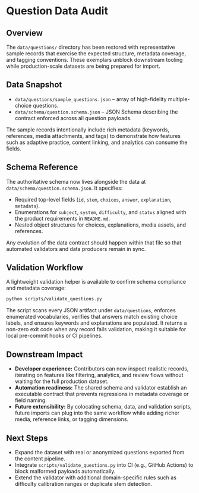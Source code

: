 # Question Data Audit

## Overview
The `data/questions/` directory has been restored with representative sample records that exercise the expected structure,
metadata coverage, and tagging conventions. These exemplars unblock downstream tooling while production-scale datasets are being
prepared for import.

## Data Snapshot
- `data/questions/sample_questions.json` – array of high-fidelity multiple-choice questions.
- `data/schema/question.schema.json` – JSON Schema describing the contract enforced across all question payloads.

The sample records intentionally include rich metadata (keywords, references, media attachments, and tags) to demonstrate how
features such as adaptive practice, content linking, and analytics can consume the fields.

## Schema Reference
The authoritative schema now lives alongside the data at `data/schema/question.schema.json`. It specifies:
- Required top-level fields (`id`, `stem`, `choices`, `answer`, `explanation`, `metadata`).
- Enumerations for `subject`, `system`, `difficulty`, and `status` aligned with the product requirements in `README.md`.
- Nested object structures for choices, explanations, media assets, and references.

Any evolution of the data contract should happen within that file so that automated validators and data producers remain in sync.

## Validation Workflow
A lightweight validation helper is available to confirm schema compliance and metadata coverage:

```bash
python scripts/validate_questions.py
```

The script scans every JSON artifact under `data/questions`, enforces enumerated vocabularies, verifies that answers match
existing choice labels, and ensures keywords and explanations are populated. It returns a non-zero exit code when any record
fails validation, making it suitable for local pre-commit hooks or CI pipelines.

## Downstream Impact
- **Developer experience:** Contributors can now inspect realistic records, iterating on features like filtering, analytics, and
  review flows without waiting for the full production dataset.
- **Automation readiness:** The shared schema and validator establish an executable contract that prevents regressions in
  metadata coverage or field naming.
- **Future extensibility:** By colocating schema, data, and validation scripts, future imports can plug into the same workflow
  while adding richer media, reference links, or tagging dimensions.

## Next Steps
- Expand the dataset with real or anonymized questions exported from the content pipeline.
- Integrate `scripts/validate_questions.py` into CI (e.g., GitHub Actions) to block malformed payloads automatically.
- Extend the validator with additional domain-specific rules such as difficulty calibration ranges or duplicate stem detection.
